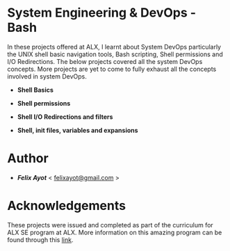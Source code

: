 # System Engineering & DevOps - Bash

In these projects offered at ALX, I learnt about System DevOps particularly the UNIX shell basic navigation tools, Bash scripting, Shell permissions and I/O Redirections. The below projects covered all the system DevOps concepts.
More projects are yet to come to fully exhaust all the concepts involved in system DevOps.

- **Shell Basics**

- **Shell permissions**

- **Shell I/O Redirections and filters**

- **Shell, init files, variables and expansions**

# Author

- ***Felix Ayot*** < felixayot@gmail.com >

# Acknowledgements

These projects were issued and completed as part of the curriculum for ALX SE program at ALX. More information on this amazing program can be found through this [link](https://www.alxafrica.com/).
